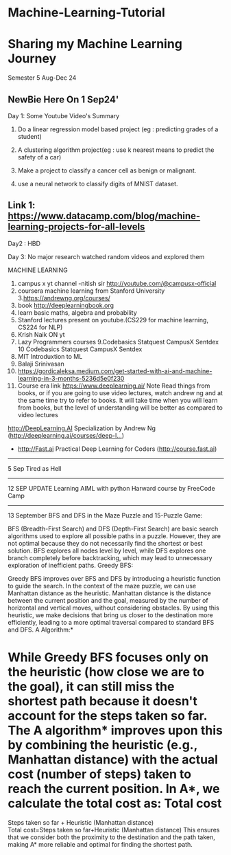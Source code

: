 # Machine-Learning-Tutorial

# Sharing my Machine Learning Journey
Semester 5 Aug-Dec 24

NewBie Here On 1 Sep24'
------------------------------------
Day 1: Some Youtube Video's Summary

1. Do a linear regression model based project (eg : predicting grades of a student)

2. A clustering algorithm project(eg : use k nearest means to predict the safety of a  car)

3. Make a project to classify a cancer cell as benign or malignant.

4. use a neural network to classify digits of MNIST dataset.

Link 1: https://www.datacamp.com/blog/machine-learning-projects-for-all-levels
------------------------------------
Day2 : HBD 

Day 3: No major research watched random videos and explored them 

MACHINE LEARNING 
1. campus x yt channel -nitish sir http://youtube.com/@campusx-official 
2. coursera machine learning from Stanford University
3.https://andrewng.org/courses/
4. book http://deeplearningbook.org 
5. learn basic maths, algebra and probability
6. Stanford lectures present on youtube.(CS229 for machine learning, CS224 for NLP)
7. Krish Naik ON yt
8. Lazy Programmers courses
9.Codebasics
   Statquest
    CampusX
      Sentdex
10 Codebasics
Statquest
CampusX
Sentdex
11. MIT Introduxtion to ML
12. Balaji Srinivasan
13. https://gordicaleksa.medium.com/get-started-with-ai-and-machine-learning-in-3-months-5236d5e0f230
14. Course era link https://www.deeplearning.ai/
Note
Read things from books, or if you are going to use video lectures, watch andrew ng and at the same time try to refer to books. It will take time when you will learn from books, but the level of understanding will be better as compared to video lectures



http://DeepLearning.AI Specialization by Andrew Ng (http://deeplearning.ai/courses/deep-l…) 

 * http://Fast.ai Practical Deep Learning for Coders (http://course.fast.ai)
-------------------------------------------------------
5 Sep  Tired as Hell




-------------------------------------------------------

12 SEP UPDATE
Learning AIML with python Harward course by FreeCode Camp


------------------------------------------------------
13 September 
BFS and DFS in the Maze Puzzle and 15-Puzzle Game:

BFS (Breadth-First Search) and DFS (Depth-First Search) are basic search algorithms used to explore all possible paths in a puzzle.
However, they are not optimal because they do not necessarily find the shortest or best solution.
BFS explores all nodes level by level, while DFS explores one branch completely before backtracking, which may lead to unnecessary exploration of inefficient paths.
Greedy BFS:

Greedy BFS improves over BFS and DFS by introducing a heuristic function to guide the search.
In the context of the maze puzzle, we can use Manhattan distance as the heuristic.
Manhattan distance is the distance between the current position and the goal, measured by the number of horizontal and vertical moves, without considering obstacles.
By using this heuristic, we make decisions that bring us closer to the destination more efficiently, leading to a more optimal traversal compared to standard BFS and DFS.
A Algorithm:*

While Greedy BFS focuses only on the heuristic (how close we are to the goal), it can still miss the shortest path because it doesn't account for the steps taken so far.
The A algorithm* improves upon this by combining the heuristic (e.g., Manhattan distance) with the actual cost (number of steps) taken to reach the current position.
In A*, we calculate the total cost as:
Total cost
=
Steps taken so far
+
Heuristic (Manhattan distance)
Total cost=Steps taken so far+Heuristic (Manhattan distance)
This ensures that we consider both the proximity to the destination and the path taken, making A* more reliable and optimal for finding the shortest path.
